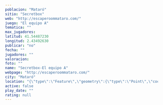 ```yaml
---
poblacion: "Mataró"
sitio: "Secretbox"
web: "http://escaperoommataro.com/"
juego: "El equipo A"
tematica: ""
max_jugadores: 
latitud: 41.54487230
longitud: 2.43492630
publicar: "no"
fecha: ""
jugadores: ""
valoracion: 
foto: ""
name: "Secretbox-El equipo A"
webpage: "http://escaperoommataro.com/"
city: "Mataró"
location: "{\"type\":\"Feature\",\"geometry\":{\"type\":\"Point\",\"coordinates\":[2.4349263,41.5448723]}}"
active: false
play_date: ""
rating: null
---
```

